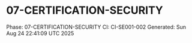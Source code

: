 # 07-CERTIFICATION-SECURITY
Phase: 07-CERTIFICATION-SECURITY
CI: CI-SE001-002
Generated: Sun Aug 24 22:41:09 UTC 2025

